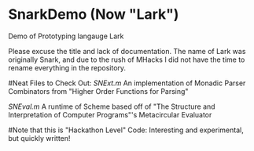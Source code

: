 SnarkDemo (Now "Lark")
=========

Demo of Prototyping langauge Lark

Please excuse the title and lack of documentation. The name of Lark was originally Snark, and due to the rush of MHacks
I did not have the time to rename everything in the repository.

#Neat Files to Check Out:
_SNExt.m_ An implementation of Monadic Parser Combinators from "Higher Order Functions for Parsing"

_SNEval.m_ A runtime of Scheme based off of "The Structure and Interpretation of Computer Programs"'s Metacircular Evaluator 

#Note that this is "Hackathon Level" Code: Interesting and experimental, but quickly written!
